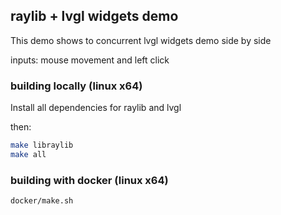## raylib + lvgl widgets demo

This demo shows to concurrent lvgl widgets demo side by side

inputs: mouse movement and left click

### building locally (linux x64)

Install all dependencies for raylib and lvgl

then:

```bash
make libraylib
make all
```

### building with docker (linux x64)

```bash
docker/make.sh
```
